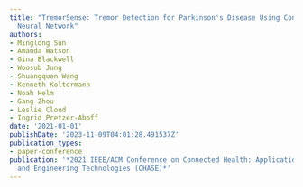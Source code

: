```yaml
---
title: "TremorSense: Tremor Detection for Parkinson's Disease Using Convolutional
  Neural Network"
authors:
- Minglong Sun
- Amanda Watson
- Gina Blackwell
- Woosub Jung
- Shuangquan Wang
- Kenneth Koltermann
- Noah Helm
- Gang Zhou
- Leslie Cloud
- Ingrid Pretzer-Aboff
date: '2021-01-01'
publishDate: '2023-11-09T04:01:28.491537Z'
publication_types:
- paper-conference
publication: '*2021 IEEE/ACM Conference on Connected Health: Applications, Systems
  and Engineering Technologies (CHASE)*'
---
```

